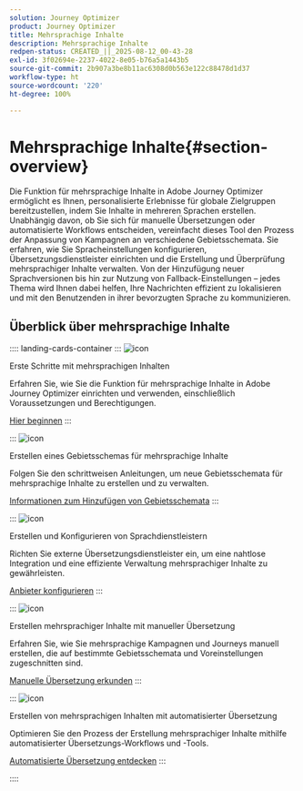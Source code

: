 ```yaml
---
solution: Journey Optimizer
product: Journey Optimizer
title: Mehrsprachige Inhalte
description: Mehrsprachige Inhalte
redpen-status: CREATED_||_2025-08-12_00-43-28
exl-id: 3f02694e-2237-4022-8e05-b76a5a1443b5
source-git-commit: 2b907a3be8b11ac6308d0b563e122c88478d1d37
workflow-type: ht
source-wordcount: '220'
ht-degree: 100%

---
```


# Mehrsprachige Inhalte{#section-overview}

Die Funktion für mehrsprachige Inhalte in Adobe Journey Optimizer ermöglicht es Ihnen, personalisierte Erlebnisse für globale Zielgruppen bereitzustellen, indem Sie Inhalte in mehreren Sprachen erstellen. Unabhängig davon, ob Sie sich für manuelle Übersetzungen oder automatisierte Workflows entscheiden, vereinfacht dieses Tool den Prozess der Anpassung von Kampagnen an verschiedene Gebietsschemata. Sie erfahren, wie Sie Spracheinstellungen konfigurieren, Übersetzungsdienstleister einrichten und die Erstellung und Überprüfung mehrsprachiger Inhalte verwalten. Von der Hinzufügung neuer Sprachversionen bis hin zur Nutzung von Fallback-Einstellungen – jedes Thema wird Ihnen dabei helfen, Ihre Nachrichten effizient zu lokalisieren und mit den Benutzenden in ihrer bevorzugten Sprache zu kommunizieren.

## Überblick über mehrsprachige Inhalte

:::: landing-cards-container
:::
![icon](https://cdn.experienceleague.adobe.com/icons/circle-play.svg?lang=de)

Erste Schritte mit mehrsprachigen Inhalten

Erfahren Sie, wie Sie die Funktion für mehrsprachige Inhalte in Adobe Journey Optimizer einrichten und verwenden, einschließlich Voraussetzungen und Berechtigungen.

[Hier beginnen](../using/content-management/multilingual-gs.md)
:::

:::
![icon](https://cdn.experienceleague.adobe.com/icons/list-check.svg?lang=de)

Erstellen eines Gebietsschemas für mehrsprachige Inhalte

Folgen Sie den schrittweisen Anleitungen, um neue Gebietsschemata für mehrsprachige Inhalte zu erstellen und zu verwalten.

[Informationen zum Hinzufügen von Gebietsschemata](../using/content-management/multilingual-locale.md)
:::

:::
![icon](https://cdn.experienceleague.adobe.com/icons/gear.svg?lang=de)

Erstellen und Konfigurieren von Sprachdienstleistern

Richten Sie externe Übersetzungsdienstleister ein, um eine nahtlose Integration und eine effiziente Verwaltung mehrsprachiger Inhalte zu gewährleisten.

[Anbieter konfigurieren](../using/content-management/multilingual-provider.md)
:::

:::
![icon](https://cdn.experienceleague.adobe.com/icons/bullseye.svg?lang=de)

Erstellen mehrsprachiger Inhalte mit manueller Übersetzung

Erfahren Sie, wie Sie mehrsprachige Kampagnen und Journeys manuell erstellen, die auf bestimmte Gebietsschemata und Voreinstellungen zugeschnitten sind.

[Manuelle Übersetzung erkunden](../using/content-management/multilingual-manual.md)
:::

:::
![icon](https://cdn.experienceleague.adobe.com/icons/puzzle-piece.svg?lang=de)

Erstellen von mehrsprachigen Inhalten mit automatisierter Übersetzung

Optimieren Sie den Prozess der Erstellung mehrsprachiger Inhalte mithilfe automatisierter Übersetzungs-Workflows und -Tools.

[Automatisierte Übersetzung entdecken](../using/content-management/multilingual-automated.md)
:::

::::
